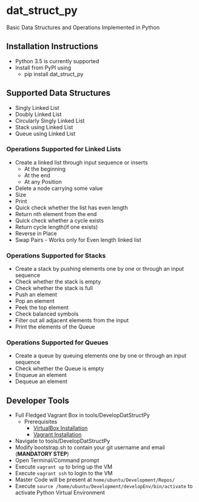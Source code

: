 # dat_struct_py
Basic Data Structures and Operations Implemented in Python
## Installation Instructions
- Python 3.5 is currently supported
- Install from PyPI using
   - pip install dat_struct_py

## Supported Data Structures
 - Singly Linked List
 - Doubly Linked List
 - Circularly Singly Linked List  
 - Stack using Linked List
 - Queue using Linked List

### Operations Supported for Linked Lists
  - Create a linked list through input sequence or inserts
    - At the beginning
    - At the end
    - At any Position
  - Delete a node carrying some value
  - Size
  - Print
  - Quick check whether the list has even length
  - Return nth element from the end
  - Quick check whether a cycle exists
  - Return cycle length(if one exists)
  - Reverse in Place
  - Swap Pairs - Works only for Even length linked list

### Operations Supported for Stacks
  - Create a stack by pushing elements one by one or through an input sequence
  - Check whether the stack is empty
  - Check whether the stack is full
  - Push an element
  - Pop an element
  - Peek the top element
  - Check balanced symbols
  - Filter out all adjacent elements from the input
  - Print the elements of the Queue 

### Operations Supported for Queues
  - Create a queue by queuing elements one by one or through an input sequence
  - Check whether the Queue is empty
  - Enqueue an element
  - Dequeue an element


## Developer Tools
- Full Fledged Vagrant Box in tools/DevelopDatStructPy
  - Prerequisites
    - [VirtualBox Installation](https://www.virtualbox.org/wiki/Downloads)
    - [Vagrant Installation](https://www.vagrantup.com/downloads.html)
- Navigate to tools/DevelopDatStructPy
- Modify bootstrap.sh to contain your git username and email (**MANDATORY STEP**)
- Open Terminal/Command prompt
- Execute `vagrant up` to bring up the VM
- Execute `vagrant ssh` to login to the VM
- Master Code will be present at `home/ubuntu/Development/Repos/`
- Execute `source /home/ubuntu/Development/developEnv/bin/activate` to activate Python Virtual Environment

